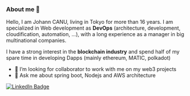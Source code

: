 ### About me 👋

Hello, I am Johann CANU, living in Tokyo for more than 16 years. I am specialized in Web development as **DevOps** (architecture, development, cloudification, automation, ...), with a long experience as a manager in big multinational companies. 

I have a strong interest in the **blockchain industry** and spend half of my spare time in developing Dapps (mainly ethereum, MATIC, polkadot)

- 👯 I’m looking for collaborator to work with me on my web3 projects
- 💬 Ask me about spring boot, Nodejs and AWS architecture

<div id="badges">
  <a href="https://www.linkedin.com/in/johanncanu/">
    <img src="https://img.shields.io/badge/LinkedIn-blue?style=for-the-badge&logo=linkedin&logoColor=white" alt="LinkedIn Badge"/>
  </a>
</div>


